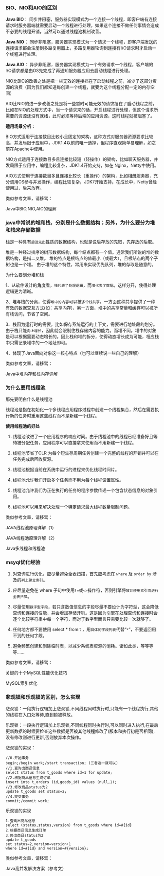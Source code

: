 ### BIO、NIO和AIO的区别

  **Java BIO**： 同步并阻塞，服务器实现模式为一个连接一个线程，即客户端有连接请求时服务器端就需要启动一个线程进行处理，如果这个连接不做任何事情会造成不必要的线程开销，当然可以通过线程池机制改善。

  **Java NIO**： 同步非阻塞，服务器实现模式为一个请求一个线程，即客户端发送的连接请求都会注册到多路复用器上，多路复用器轮询到连接有I/O请求时才启动一个线程进行处理。

  **Java AIO**： 异步非阻塞，服务器实现模式为一个有效请求一个线程，客户端的I/O请求都是由OS先完成了再通知服务器应用去启动线程进行处理。

  NIO比BIO的改善之处是把一些无效的连接挡在了启动线程之前，减少了这部分资源的浪费（因为我们都知道每创建一个线程，就要为这个线程分配一定的内存空间）

  AIO比NIO的进一步改善之处是将一些暂时可能无效的请求挡在了启动线程之前，比如在NIO的处理方式中，当一个请求来的话，开启线程进行处理，但这个请求所需要的资源还没有就绪，此时必须等待后端的应用资源，这时线程就被阻塞了。

  **适用场景分析**：

  BIO方式适用于连接数目比较小且固定的架构，这种方式对服务器资源要求比较高，并发局限于应用中，JDK1.4以前的唯一选择，但程序直观简单易理解，如之前在Apache中使用。

  NIO方式适用于连接数目多且连接比较短（轻操作）的架构，比如聊天服务器，并发局限于应用中，编程比较复杂，JDK1.4开始支持，如在 Nginx，Netty中使用。

  AIO方式使用于连接数目多且连接比较长（重操作）的架构，比如相册服务器，充分调用OS参与并发操作，编程比较复杂，JDK7开始支持，在成长中，Netty曾经使用过，后来放弃。

  类似参考文章，请移驾：

  Java中BIO,NIO,AIO的理解


### java中常说的堆和栈，分别是什么数据结构；另外，为什么要分为堆和栈来存储数据

  栈是一种具有`后进先出`性质的数据结构，也就是说后存放的先取，先存放的后取。

  堆是一种经过排序的树形数据结构，每个结点都有一个值。通常我们所说的堆的数据结构，是指二叉堆。
  堆的特点是根结点的值最小（或最大），且根结点的两个子树也是一个堆。
  由于堆的这个特性，常用来实现优先队列，堆的存取是随意的。

  为什么要划分堆和栈

  1、从软件设计的角度看，`栈代表了处理逻辑`，而`堆代表了数据`。这样分开，使得处理逻辑更为清晰。

  2、堆与栈的分离，使得`堆中的内容`可以被`多个栈共享`。一方面这种共享提供了一种有效的数据交互方式(如：共享内存)，另一方面，堆中的共享常量和缓存可以被所有栈访问，节省了空间。

  3、栈因为运行时的需要，比如保存系统运行的上下文，需要进行地址段的划分。由于栈只能`向上增长`，因此就会限制住栈存储内容的能力。而堆不同，堆中的对象是可以根据需要动态增长的，因此栈和堆的拆分，使得动态增长成为可能，相应栈中只需记录堆中的一个地址即可。

  4、体现了Java面向对象这一核心特点（也可以继续说一些自己的理解）

  类似参考文章，请移驾：

  Java中堆内存和栈内存详解

### 为什么要用线程池

  那先要明白什么是线程池

  线程池是指在初始化一个多线程应用程序过程中创建一个线程集合，然后在需要执行新的任务时重用这些线程而不是新建一个线程。

  **使用线程池的好处**

  1. 线程池改进了一个应用程序的响应时间。由于线程池中的线程已经准备好且等待被分配任务，应用程序可以直接拿来使用而不用新建一个线程。

  2. 线程池节省了CLR 为每个短生存周期任务创建一个完整的线程的开销并可以在任务完成后回收资源。

  3. 线程池根据当前在系统中运行的进程来优化线程时间片。

  4. 线程池允许我们开启多个任务而不用为每个线程设置属性。

  5. 线程池允许我们为正在执行的任务的程序参数传递一个包含状态信息的对象引用。

  6. 线程池可以用来解决处理一个特定请求最大线程数量限制问题。

  类似参考文章，请移驾：

  JAVA线程池原理详解（1）

  JAVA线程池原理详解（2）

  Java多线程和线程池

### msyql优化经验

  1. 对查询进行优化，应尽量避免全表扫描，首先应考虑在 `where` 及 `order by` 涉及的`列上建立索引`。

  2. 应尽量避免在 where 子句中使用`!=`或`<>`操作符，否则引擎将`放弃使用索引而进行全表扫描`。

  3. 尽量使用`数字型字段`，若只含数值信息的字段尽量不要设计为字符型，这会降低查询和连接的性能，并会增加存储开销。这是因为引擎在处理查询和连接时会逐个比较字符串中每一个字符，而对于数字型而言只需要比较一次就够了。

  4. 任何地方都不要使用 select * from t ，用`具体的字段列表`代替“`*`”，不要返回用不到的任何字段。

  5. 避免频繁创建和删除临时表，以减少系统表资源的消耗。诸如此类，等等等等......

  类似参考文章，请移驾：

  关键的十个MySQL性能优化技巧

  MySQL索引优化

### 悲观锁和乐观锁的区别，怎么实现

  悲观锁：一段执行逻辑加上悲观锁,不同线程同时执行时,只能有一个线程执行,其他的线程在入口处等待,直到锁被释放。

  乐观锁：一段执行逻辑加上乐观锁,不同线程同时执行时,可以同时进入执行,在最后更新数据的时候要检查这些数据是否被其他线程修改了(版本和执行初是否相同),没有修改则进行更新,否则放弃本次操作。

  悲观锁的实现：
  ```
  //0.开始事务
  begin;/begin work;/start transaction; (三者选一就可以)
  //1.查询出商品信息
  select status from t_goods where id=1 for update;
  //2.根据商品信息生成订单
  insert into t_orders (id,goods_id) values (null,1);
  //3.修改商品status为2
  update t_goods set status=2;
  //4.提交事务
  commit;/commit work;
  ```
  乐观锁的实现
  ```
  1.查询出商品信息
  select (status,status,version) from t_goods where id=#{id}
  2.根据商品信息生成订单
  3.修改商品status为2
  update t_goods
  set status=2,version=version+1
  where id=#{id} and version=#{version};
  ```
  类似参考文章，请移驾：

  Java高并发解决方案（参考文）
